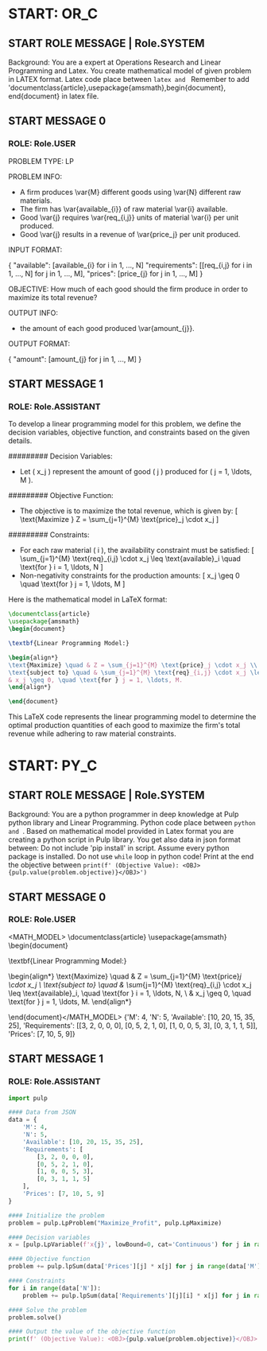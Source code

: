 # START: OR_C 
## START ROLE MESSAGE | Role.SYSTEM 
Background: You are a expert at Operations Research and Linear Programming and Latex. You create mathematical model of given problem in LATEX format. Latex code place between ```latex and ``` Remember to add 'documentclass{article},usepackage{amsmath},begin{document}, end{document} in latex file. 
## START MESSAGE 0 
### ROLE: Role.USER
<DESCRIPTION>
PROBLEM TYPE: LP

PROBLEM INFO:

- A firm produces \var{M} different goods using \var{N} different raw materials.
- The firm has \var{available_{i}} of raw material \var{i} available.
- Good \var{j} requires \var{req_{i,j}} units of material \var{i} per unit produced.
- Good \var{j} results in a revenue of \var{price_j} per unit produced.


INPUT FORMAT: 

{
    "available": [available_{i} for i in 1, ..., N]
    "requirements": [[req_{i,j} for i in 1, ..., N] for j in 1, ..., M],
    "prices": [price_{j} for j in 1, ..., M]
}

OBJECTIVE: How much of each good should the firm produce in order to maximize its total revenue?

OUTPUT INFO:

- the amount of each good produced \var{amount_{j}}.

OUTPUT FORMAT:

{
    "amount": [amount_{j} for j in 1, ..., M]
}

</DESCRIPTION>


## START MESSAGE 1 
### ROLE: Role.ASSISTANT
To develop a linear programming model for this problem, we define the decision variables, objective function, and constraints based on the given details.

######### Decision Variables:
- Let \( x_j \) represent the amount of good \( j \) produced for \( j = 1, \ldots, M \).

######### Objective Function:
- The objective is to maximize the total revenue, which is given by:
  \[
  \text{Maximize } Z = \sum_{j=1}^{M} \text{price}_j \cdot x_j
  \]

######### Constraints:
- For each raw material \( i \), the availability constraint must be satisfied:
  \[
  \sum_{j=1}^{M} \text{req}_{i,j} \cdot x_j \leq \text{available}_i \quad \text{for } i = 1, \ldots, N
  \]
- Non-negativity constraints for the production amounts:
  \[
  x_j \geq 0 \quad \text{for } j = 1, \ldots, M
  \]

Here is the mathematical model in LaTeX format:

```latex
\documentclass{article}
\usepackage{amsmath}
\begin{document}

\textbf{Linear Programming Model:}

\begin{align*}
\text{Maximize} \quad & Z = \sum_{j=1}^{M} \text{price}_j \cdot x_j \\
\text{subject to} \quad & \sum_{j=1}^{M} \text{req}_{i,j} \cdot x_j \leq \text{available}_i, \quad \text{for } i = 1, \ldots, N, \\
& x_j \geq 0, \quad \text{for } j = 1, \ldots, M.
\end{align*}

\end{document}
```

This LaTeX code represents the linear programming model to determine the optimal production quantities of each good to maximize the firm's total revenue while adhering to raw material constraints.

# START: PY_C 
## START ROLE MESSAGE | Role.SYSTEM 
Background: You are a python programmer in deep knowledge at Pulp python library and Linear Programming. Python code place between ```python and ```. Based on mathematical model provided in Latex format you are creating a python script in Pulp library. You get also data in json format between: <DATA></DATA> Do not include 'pip install' in script. Assume every python package is installed. Do not use `while` loop in python code! Print at the end the objective between <OBJ></OBJ> `print(f' (Objective Value): <OBJ>{pulp.value(problem.objective)}</OBJ>')` 
## START MESSAGE 0 
### ROLE: Role.USER
<MATH_MODEL>
\documentclass{article}
\usepackage{amsmath}
\begin{document}

\textbf{Linear Programming Model:}

\begin{align*}
\text{Maximize} \quad & Z = \sum_{j=1}^{M} \text{price}_j \cdot x_j \\
\text{subject to} \quad & \sum_{j=1}^{M} \text{req}_{i,j} \cdot x_j \leq \text{available}_i, \quad \text{for } i = 1, \ldots, N, \\
& x_j \geq 0, \quad \text{for } j = 1, \ldots, M.
\end{align*}

\end{document}</MATH_MODEL>
<DATA>
{'M': 4, 'N': 5, 'Available': [10, 20, 15, 35, 25], 'Requirements': [[3, 2, 0, 0, 0], [0, 5, 2, 1, 0], [1, 0, 0, 5, 3], [0, 3, 1, 1, 5]], 'Prices': [7, 10, 5, 9]}</DATA>


## START MESSAGE 1 
### ROLE: Role.ASSISTANT
```python
import pulp

#### Data from JSON
data = {
    'M': 4,
    'N': 5,
    'Available': [10, 20, 15, 35, 25],
    'Requirements': [
        [3, 2, 0, 0, 0],
        [0, 5, 2, 1, 0],
        [1, 0, 0, 5, 3],
        [0, 3, 1, 1, 5]
    ],
    'Prices': [7, 10, 5, 9]
}

#### Initialize the problem
problem = pulp.LpProblem("Maximize_Profit", pulp.LpMaximize)

#### Decision variables
x = [pulp.LpVariable(f'x{j}', lowBound=0, cat='Continuous') for j in range(data['M'])]

#### Objective function
problem += pulp.lpSum(data['Prices'][j] * x[j] for j in range(data['M']))

#### Constraints
for i in range(data['N']):
    problem += pulp.lpSum(data['Requirements'][j][i] * x[j] for j in range(data['M'])) <= data['Available'][i]

#### Solve the problem
problem.solve()

#### Output the value of the objective function
print(f' (Objective Value): <OBJ>{pulp.value(problem.objective)}</OBJ>')
```

